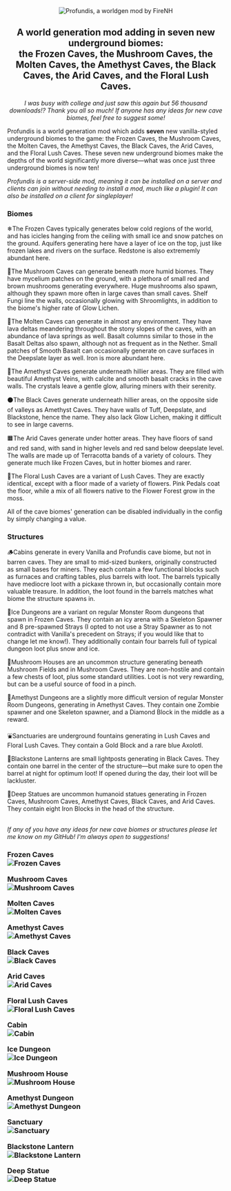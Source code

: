 <center><img src="https://raw.githubusercontent.com/firenh/Profundis/master/images/mod-page-icon%20base%20cropped.png" alt = "Profundis, a worldgen mod by FireNH"> 

<h2> A world generation mod adding in <b>seven</b> new underground biomes: <br>the Frozen Caves, the Mushroom Caves, the Molten Caves, the Amethyst Caves, the Black Caves, the Arid Caves, and the Floral Lush Caves.</b></h2>

<i>I was busy with college and just saw this again but 56 thousand downloads!? Thank you all so much! If anyone has any ideas for new cave biomes, feel free to suggest some!</i> </center>

Profundis is a world generation mod which adds <b>seven</b> new vanilla-styled underground biomes to the game: the Frozen Caves, the Mushroom Caves, the Molten Caves, the Amethyst Caves, the Black Caves, the Arid Caves, and the Floral Lush Caves. These seven new underground biomes make the depths of the world significantly more diverse—what was once just three underground biomes is now ten!

<i>Profundis is a server-side mod, meaning it can be installed on a server and clients can join without needing to install a mod, much like a plugin! It can also be installed on a client for singleplayer!</i>

<h3> Biomes </h3>

❄The Frozen Caves typically generates below cold regions of the world, and has icicles hanging from the ceiling with small ice and snow patches on the ground. Aquifers generating here have a layer of ice on the top, just like frozen lakes and rivers on the surface. Redstone is also extrememly abundant here.

🍄The Mushroom Caves can generate beneath more humid biomes. They have mycelium patches on the ground, with a plethora of small red and brown mushrooms generating everywhere. Huge mushrooms also spawn, although they spawn more often in large caves than small caves. Shelf Fungi line the walls, occasionally glowing with Shroomlights, in addition to the biome's higher rate of Glow Lichen.

🌋The Molten Caves can generate in almost any environment. They have lava deltas meandering throughout the stony slopes of the caves, with an abundance of lava springs as well. Basalt columns similar to those in the Basalt Deltas also spawn, although not as frequent as in the Nether. Small patches of Smooth Basalt can occasionally generate on cave surfaces in the Deepslate layer as well. Iron is more abundant here.

🔮The Amethyst Caves generate underneath hillier areas. They are filled with beautiful Amethyst Veins, with calcite and smooth basalt cracks in the cave walls. The crystals leave a gentle glow, alluring miners with their serenity.

⚫The Black Caves generate underneath hillier areas, on the opposite side of valleys as Amethyst Caves. They have walls of Tuff, Deepslate, and Blackstone, hence the name. They also lack Glow Lichen, making it difficult to see in large caverns.

🟧The Arid Caves generate under hotter areas. They have floors of sand and red sand, with sand in higher levels and red sand below deepslate level. The walls are made up of Terracotta bands of a variety of colours. They generate much like Frozen Caves, but in hotter biomes and rarer.

🌸The Floral Lush Caves are a variant of Lush Caves. They are exactly identical, except with a floor made of a variety of flowers. Pink Pedals coat the floor, while a mix of all flowers native to the Flower Forest grow in the moss.

All of the cave biomes' generation can be disabled individually in the config by simply changing a value.

<h3>Structures</h3>





🪵Cabins generate in every Vanilla and Profundis cave biome, but not in barren caves. They are small to mid-sized bunkers, originally constructed as small bases for miners. They each contain a few functional blocks such as furnaces and crafting tables, plus barrels with loot. The barrels typically have mediocre loot with a pickaxe thrown in, but occasionally contain more valuable treasure. In addition, the loot found in the barrels matches what biome the structure spawns in.

🧊Ice Dungeons are a variant on regular Monster Room dungeons that spawn in Frozen Caves. They contain an icy arena with a Skeleton Spawner and 8 pre-spawned Strays (I opted to not use a Stray Spawner as to not contradict with Vanilla's precedent on Strays; if you would like that to change let me know!). They additionally contain four barrels full of typical dungeon loot plus snow and ice.

🍄Mushroom Houses are an uncommon structure generating beneath Mushroom Fields and in Mushroom Caves. They are non-hostile and contain a few chests of loot, plus some standard utilities. Loot is not very rewarding, but can be a useful source of food in a pinch.

🔮Amethyst Dungeons are a slightly more difficult version of regular Monster Room Dungeons, generating in Amethyst Caves. They contain one Zombie spawner and one Skeleton spawner, and a Diamond Block in the middle as a reward. 

⛲️Sanctuaries are underground fountains generating in Lush Caves and Floral Lush Caves. They contain a Gold Block and a rare blue Axolotl.

🏮Blackstone Lanterns are small lightposts generating in Black Caves. They contain one barrel in the center of the structure—but make sure to open the barrel at night for optimum loot! If opened during the day, their loot will be lackluster.

🗿Deep Statues are uncommon humanoid statues generating in Frozen Caves, Mushroom Caves, Amethyst Caves, Black Caves, and Arid Caves. They contain eight Iron Blocks in the head of the structure.



<br><i>If any of you have any ideas for new cave biomes or structures please let me know on my GitHub! I'm always open to suggestions!</i>


<h3>Frozen Caves<br>
<img src = "https://raw.githubusercontent.com/firenh/Profundis/1.20.x/images/2024-03-27_14.46.50.png" alt = "Frozen Caves">

Mushroom Caves<br>
<img src = "https://raw.githubusercontent.com/firenh/Profundis/1.20.x/images/2024-03-23_17.21.35.png" alt = "Mushroom Caves">

Molten Caves<br>
<img src = "https://raw.githubusercontent.com/firenh/Profundis/1.20.x/images/2023-07-03_02.30.09.png" alt = "Molten Caves">

Amethyst Caves<br>
<img src = "https://raw.githubusercontent.com/firenh/Profundis/1.20.x/images/2023-06-28_18.26.08.png" alt = "Amethyst Caves">

Black Caves<br>
<img src = "https://raw.githubusercontent.com/firenh/Profundis/1.20.x/images/2023-06-30_18.41.01.png" alt = "Black Caves">

Arid Caves<br>
<img src = "https://raw.githubusercontent.com/firenh/Profundis/1.20.x/images/2023-07-14_02.04.45.png" alt = "Arid Caves">

Floral Lush Caves<br>
<img src = "https://raw.githubusercontent.com/firenh/Profundis/1.20.x/images/2023-06-30_18.41.50.png" alt = "Floral Lush Caves">



Cabin<br>
<img src = "https://raw.githubusercontent.com/firenh/Profundis/1.20.x/images/2023-07-15_16.44.04.png" alt = "Cabin">

Ice Dungeon<br>
<img src = "https://raw.githubusercontent.com/firenh/Profundis/1.20.x/images/2023-07-16_17.36.18.png" alt = "Ice Dungeon">

Mushroom House<br>
<img src = "https://raw.githubusercontent.com/firenh/Profundis/1.20.x/images/2023-07-14_22.28.41.png" alt = "Mushroom House">

Amethyst Dungeon<br>
<img src = "https://raw.githubusercontent.com/firenh/Profundis/1.20.x/images/2023-07-14_22.31.25.png" alt = "Amethyst Dungeon">

Sanctuary<br>
<img src = "https://raw.githubusercontent.com/firenh/Profundis/1.20.x/images/2024-03-23_17.19.12.png" alt = "Sanctuary">

Blackstone Lantern<br>
<img src = "https://raw.githubusercontent.com/firenh/Profundis/1.20.x/images/2024-03-23_17.16.10.png" alt = "Blackstone Lantern">

Deep Statue<br>
<img src = "https://raw.githubusercontent.com/firenh/Profundis/1.20.x/images/2024-03-23_17.17.40.png" alt = "Deep Statue">

<br><br>
